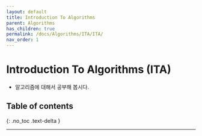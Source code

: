 ```yaml
---
layout: default
title: Introduction To Algorithms
parent: Algorithms
has_children: true
permalink: /docs/Algorithms/ITA/ITA/
nav_order: 1
---
```


# Introduction To Algorithms (ITA)
* 알고리즘에 대해서 공부해 봅시다.

## Table of contents
{: .no_toc .text-delta }

---